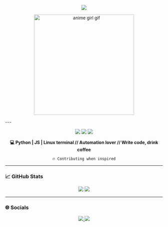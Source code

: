<p align="center">
  <img src="https://readme-typing-svg.herokuapp.com?font=JetBrains+Mono&size=24&pause=1000&color=46E3FF&center=true&vCenter=true&width=470&lines=👾+tg-prplx+here;Brainrot+python+king;Welcome+to+whydev!">
</p>
<p align="center">
  <img src="https://media3.giphy.com/media/v1.Y2lkPTc5MGI3NjExdzE0OXRyNmZyN3A1dWs0b2E2M2RxdW42NW15N2IxeWl1dXdtZ2piciZlcD12MV9pbnRlcm5hbF9naWZfYnlfaWQmY3Q9Zw/ErZ8hv5eO92JW/giphy.gif" alt="anime girl gif" width="320"/>
</p>
---

<p align="center">
  <img src="https://img.shields.io/badge/Python-3776AB?style=for-the-badge&logo=python&logoColor=white"/>
  <img src="https://img.shields.io/badge/JavaScript-f7df1e?style=for-the-badge&logo=javascript&logoColor=black"/>
  <img src="https://img.shields.io/badge/Linux-333333?style=for-the-badge&logo=linux"/>
</p>

<p align="center"><b>💻 Python | JS | Linux terminal // Automation lover // Write code, drink coffee</b></p>

<p align="center"><code>🔥 Contributing when inspired</code></p>

---

### 📈 GitHub Stats

<p align="center">
  <img src="https://github-readme-stats.vercel.app/api?username=tg-prplx&show_icons=true&hide_title=true&hide_rank=false&theme=tokyonight"/>
  <img src="https://github-readme-stats.vercel.app/api/top-langs/?username=tg-prplx&layout=compact&theme=tokyonight&langs_count=6"/>
</p>

---

### 🌐  Socials

<p align="center">
  <a href="https://t.me/prplx">
    <img src="https://img.shields.io/badge/Telegram%20PRPLX-2CA5E0?style=for-the-badge&logo=telegram&logoColor=white">
  </a>
  <a href="https://t.me/whydevel">
    <img src="https://img.shields.io/badge/Telegram%20WHYDEVEL-229ED9?style=for-the-badge&logo=telegram&logoColor=white">
  </a>
</p>

